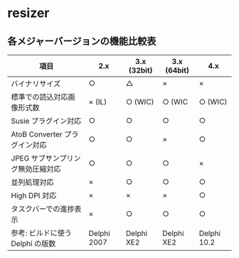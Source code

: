 # resizer

## 各メジャーバージョンの機能比較表
項目                              |2.x         |3.x (32bit) |3.x (64bit) |4.x
----------------------------------|------------|------------|------------|------------
バイナリサイズ                    |○          |△          |×          |×
標準での読込対応画像形式数        |× (IL)     |○ (WIC)    |○ (WIC     |○ (WIC)
Susie プラグイン対応              |○          |○          |○          |○
AtoB Converter プラグイン対応     |○          |○          |×          |○
JPEG サブサンプリング無効圧縮対応 |○          |○          |○          |×
並列処理対応                      |×          |○          |○          |○
High DPI 対応                     |×          |×          |×          |○
タスクバーでの進捗表示            |×          |○          |○          |○
参考: ビルドに使う Delphi の版数  |Delphi 2007 |Delphi XE2  |Delphi XE2  |Delphi 10.2

